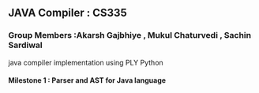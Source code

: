## JAVA Compiler : CS335 

### Group Members :Akarsh Gajbhiye , Mukul Chaturvedi , Sachin Sardiwal

java compiler implementation using PLY Python 


#### Milestone 1  : Parser and AST for Java language 
